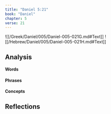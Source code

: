 ```yaml
---
title: "Daniel 5:21"
book: "Daniel"
chapter: 5
verse: 21
---
```

![[/Greek/Daniel/005/Daniel-005-021G.md#Text]]
![[/Hebrew/Daniel/005/Daniel-005-021H.md#Text]]

## Analysis

#### Words

#### Phrases

#### Concepts

## Reflections
